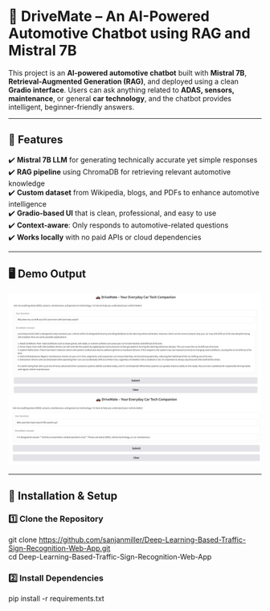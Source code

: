 # 🚗 DriveMate – An AI-Powered Automotive Chatbot using RAG and Mistral 7B  

This project is an **AI-powered automotive chatbot** built with **Mistral 7B**, **Retrieval-Augmented Generation (RAG)**, and deployed using a clean **Gradio interface**. Users can ask anything related to **ADAS, sensors, maintenance**, or general **car technology**, and the chatbot provides intelligent, beginner-friendly answers. 

---

## 📌 Features  
✔️ **Mistral 7B LLM** for generating technically accurate yet simple responses  
✔️ **RAG pipeline** using ChromaDB for retrieving relevant automotive knowledge  
✔️ **Custom dataset** from Wikipedia, blogs, and PDFs to enhance automotive intelligence  
✔️ **Gradio-based UI** that is clean, professional, and easy to use  
✔️ **Context-aware**: Only responds to automotive-related questions  
✔️ **Works locally** with no paid APIs or cloud dependencies  

---

## 🖥️ Demo Output  
<img src="https://raw.githubusercontent.com/sanjanmiller/DriveMate-An-AI-Powered-Automotive-Chatbot-using-RAG-and-Mistral-7B/refs/heads/main/Drivemate1.JPG" width="600">  
<img src="https://raw.githubusercontent.com/sanjanmiller/DriveMate-An-AI-Powered-Automotive-Chatbot-using-RAG-and-Mistral-7B/refs/heads/main/Drivemate2.JPG" width="600">  

---

## 🔧 **Installation & Setup**  

### **1️⃣ Clone the Repository**  
git clone https://github.com/sanjanmiller/Deep-Learning-Based-Traffic-Sign-Recognition-Web-App.git  
cd Deep-Learning-Based-Traffic-Sign-Recognition-Web-App  

### **2️⃣ Install Dependencies**  
pip install -r requirements.txt  

